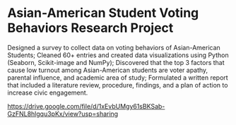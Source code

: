 # Asian-American Student Voting Behaviors Research Project			                                                       
Designed a survey to collect data on voting behaviors of Asian-American Students; Cleaned 60+ entries and created data visualizations using Python (Seaborn, Scikit-image and NumPy); Discovered that the top 3 factors that cause low turnout among Asian-American students are voter apathy, parental influence, and academic area of study; Formulated a written report that included a literature review, procedure, findings, and a plan of action to increase civic engagement.

https://drive.google.com/file/d/1xEvbUMgy61sBKSab-GzFNL8hlgqu3pKx/view?usp=sharing
